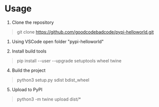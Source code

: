 # Usage

1. Clone the repository
> git clone https://github.com/goodcodebadcode/pypi-helloworld.git

1. Using VSCode open folder "pypi-helloworld"

2. Install build tools
> pip install --user --upgrade setuptools wheel twine

4. Build the project
> python3 setup.py sdist bdist_wheel

5. Upload to PyPI
> python3 -m twine upload dist/*
